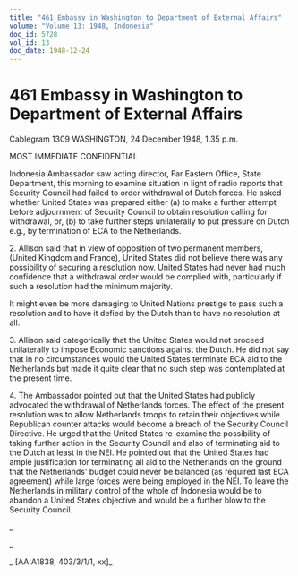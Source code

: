 ```yaml
---
title: "461 Embassy in Washington to Department of External Affairs"
volume: "Volume 13: 1948, Indonesia"
doc_id: 5728
vol_id: 13
doc_date: 1948-12-24
---
```


# 461 Embassy in Washington to Department of External Affairs

Cablegram 1309 WASHINGTON, 24 December 1948, 1.35 p.m.

MOST IMMEDIATE CONFIDENTIAL

Indonesia Ambassador saw acting director, Far Eastern Office, State Department, this morning to examine situation in light of radio reports that Security Council had failed to order withdrawal of Dutch forces. He asked whether United States was prepared either (a) to make a further attempt before adjournment of Security Council to obtain resolution calling for withdrawal, or, (b) to take further steps unilaterally to put pressure on Dutch e.g., by termination of ECA to the Netherlands.

2\. Allison said that in view of opposition of two permanent members, (United Kingdom and France), United States did not believe there was any possibility of securing a resolution now. United States had never had much confidence that a withdrawal order would be complied with, particularly if such a resolution had the minimum majority.

It might even be more damaging to United Nations prestige to pass such a resolution and to have it defied by the Dutch than to have no resolution at all.

3\. Allison said categorically that the United States would not proceed unilaterally to impose Economic sanctions against the Dutch. He did not say that in no circumstances would the United States terminate ECA aid to the Netherlands but made it quite clear that no such step was contemplated at the present time.

4\. The Ambassador pointed out that the United States had publicly advocated the withdrawal of Netherlands forces. The effect of the present resolution was to allow Netherlands troops to retain their objectives while Republican counter attacks would become a breach of the Security Council Directive. He urged that the United States re-examine the possibility of taking further action in the Security Council and also of terminating aid to the Dutch at least in the NEI. He pointed out that the United States had ample justification for terminating all aid to the Netherlands on the ground that the Netherlands' budget could never be balanced (as required last ECA agreement) while large forces were being employed in the NEI. To leave the Netherlands in military control of the whole of Indonesia would be to abandon a United States objective and would be a further blow to the Security Council.

_

_

_ [AA:A1838, 403/3/1/1, xx]_
